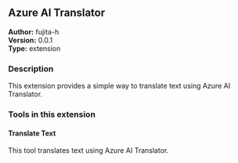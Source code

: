## Azure AI Translator

**Author:** fujita-h  
**Version:** 0.0.1  
**Type:** extension  

### Description

This extension provides a simple way to translate text using Azure AI Translator.

### Tools in this extension

#### Translate Text

This tool translates text using Azure AI Translator.
